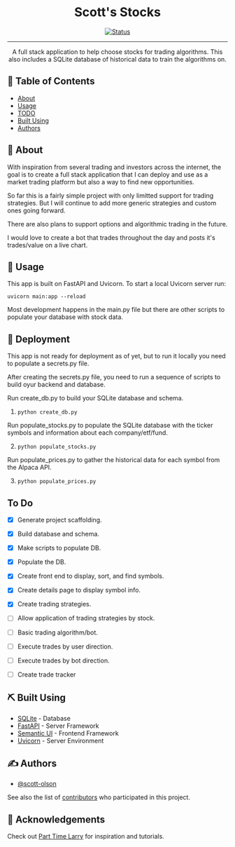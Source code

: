 

<h1 align="center">Scott's Stocks</h1>

<div align="center">

  [![Status](https://img.shields.io/badge/status-active-success.svg)]() 

</div>

---

<p align="center"> A full stack application to help choose stocks for trading algorithms. This also includes a SQLite database of historical data to train the algorithms on.
    <br> 
</p>

## 📝 Table of Contents
- [About](#about)
- [Usage](#usage)
- [TODO](../TODO.md)
- [Built Using](#built_using)
- [Authors](#authors)


## 🧐 About <a name = "about"></a>
With inspiration from several trading and investors across the internet, the goal is to create a full stack application that I can deploy and use as a market trading platform but also a way to find new opportunities.

So far this is a fairly simple project with only limitted support for trading strategies. But I will continue to add more generic strategies and custom ones going forward. 

There are also plans to support options and algorithmic trading in the future. 

I would love to create a bot that trades throughout the day and posts it's trades/value on a live chart.

## 🎈 Usage <a name="usage"></a>
This app is built on FastAPI and Uvicorn. To start a local Uvicorn server run:

```
uvicorn main:app --reload
```

Most development happens in the main.py file but there are other scripts to populate your database with stock data.

## 🚀 Deployment <a name = "deployment"></a>
This app is not ready for deployment as of yet, but to run it locally you need to populate a secrets.py file.

After creating the secrets.py file, you need to run a sequence of scripts to build oyur backend and database.

Run create_db.py to build your SQLite database and schema.
1. ```python create_db.py```

Run populate_stocks.py to populate the SQLite database with the ticker symbols and information about each company/etf/fund.

2. ```python populate_stocks.py```

Run populate_prices.py to gather the historical data for each symbol from the Alpaca API.

3. ```python populate_prices.py```

## To Do
- [x] Generate project scaffolding.
- [x] Build database and schema.
- [x] Make scripts to populate DB.
- [x] Populate the DB.
- [x] Create front end to display, sort, and find symbols.
- [x] Create details page to display symbol info.
- [x] Create trading strategies.
- [ ] Allow application of trading strategies by stock.
- [ ] Basic trading algorithm/bot.
- [ ] Execute trades by user direction.
- [ ] Execute trades by bot direction.
- [ ] Create trade tracker


## ⛏️ Built Using <a name = "built_using"></a>
- [SQLite](https://www.sqlite.org/index.html) - Database
- [FastAPI](https://fastapi.tiangolo.com/) - Server Framework
- [Semantic UI](https://semantic-ui.com/) - Frontend Framework
- [Uvicorn](https://www.uvicorn.org/) - Server Environment

## ✍️ Authors <a name = "authors"></a>
- [@scott-olson](https://github.com/scott-olson) 

See also the list of [contributors](https://github.com/Scott-Olson/Scotts_Stocks/graphs/contributors) who participated in this project.

## 🎉 Acknowledgements <a name = "acknowledgement"></a>
  Check out [Part Time Larry](https://www.youtube.com/channel/UCY2ifv8iH1Dsgjrz-h3lWLQ) for inspiration and tutorials.